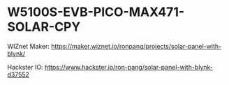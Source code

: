 # W5100S-EVB-PICO-MAX471-SOLAR-CPY

WIZnet Maker: https://maker.wiznet.io/ronpang/projects/solar-panel-with-blynk/

Hackster IO: https://www.hackster.io/ron-pang/solar-panel-with-blynk-d37552
